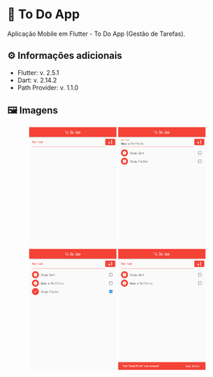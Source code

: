 # 📝 To Do App

Aplicação Mobile em Flutter - To Do App (Gestão de Tarefas).

## ⚙️ Informações adicionais

- Flutter: v. 2.5.1
- Dart: v. 2.14.2
- Path Provider: v. 1.1.0

## 🖼️ Imagens

<div align="center">
  <img width="200" alt="Imagem da aplicação" src="./flutter_01.png">
  <img width="200" alt="Imagem da aplicação" src="./flutter_02.png">
</div>
<div align="center">
  <img width="200" alt="Imagem da aplicação" src="./flutter_03.png">
  <img width="200" alt="Imagem da aplicação" src="./flutter_04.png">
</div>
